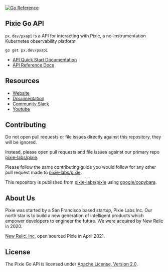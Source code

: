 [![Go Reference](https://pkg.go.dev/badge/px.dev/pxapi.svg)](https://pkg.go.dev/px.dev/pxapi)

## Pixie Go API

`px.dev/pxapi` is a API for interacting with Pixie, a no-instrumentation Kubernetes observability platform.

```
go get px.dev/pxapi
```

- [API Quick Start Documentation](https://docs.pixielabs.ai/using-pixie/api-quick-start/)
- [API Reference Docs](https://pkg.go.dev/px.dev/pxapi)

## Resources

- [Website](https://pixielabs.ai)
- [Documentation](https://docs.pixielabs.ai)
- [Community Slack](https://slackin.withpixie.ai/)
- [Youtube](https://www.youtube.com/channel/UCOMCDRvBVNIS0lCyOmst7eg/videos)

## Contributing

Do not open pull requests or file issues directly against this repository, they will be ignored.

Instead, please open pull requests and file issues against our primary repo [pixie-labs/pixie](https://github.com/pixie-io/pixie/).

Please follow the same contributing guide you would follow for any other pull request made to [pixie-labs/pixie](https://github.com/pixie-io/pixie/).

This repository is published from [pixie-labs/pixie](https://github.com/pixie-io/pixie/) using [google/copybara](https://github.com/google/copybara).

## About Us

Pixie was started by a San Francisco based startup, Pixie Labs Inc. Our north star is to build a new generation of intelligent products which empower developers to engineer the future. We were acquired by New Relic in 2020.

[New Relic, Inc.](https://newrelic.com) open sourced Pixie in April 2021.

## License

The Pixie Go API is licensed under [Apache License, Version 2.0](LICENSE).

